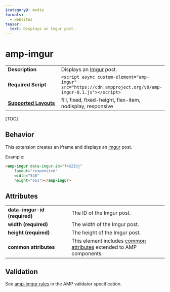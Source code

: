```yaml
---
$category@: media
formats:
  - websites
teaser:
  text: Displays an Imgur post.
---
```

<!--
Copyright 2017 The AMP HTML Authors. All Rights Reserved.

Licensed under the Apache License, Version 2.0 (the "License");
you may not use this file except in compliance with the License.
You may obtain a copy of the License at

      http://www.apache.org/licenses/LICENSE-2.0

Unless required by applicable law or agreed to in writing, software
distributed under the License is distributed on an "AS-IS" BASIS,
WITHOUT WARRANTIES OR CONDITIONS OF ANY KIND, either express or implied.
See the License for the specific language governing permissions and
limitations under the License.
-->

# amp-imgur

<table>
  <tr>
    <td width="40%"><strong>Description</strong></td>
    <td>Displays an <a href="http://imgur.com">Imgur</a> post.</td>
  </tr>
  <tr>
    <td width="40%"><strong>Required Script</strong></td>
    <td><code>&lt;script async custom-element="amp-imgur" src="https://cdn.ampproject.org/v0/amp-imgur-0.1.js">&lt;/script></code></td>
  </tr>
  <tr>
    <td class="col-fourty"><strong><a href="https://amp.dev/documentation/guides-and-tutorials/develop/style_and_layout/control_layout">Supported Layouts</a></strong></td>
    <td>fill, fixed, fixed-height, flex-item, nodisplay, responsive</td>
  </tr>
</table>

[TOC]

## Behavior

This extension creates an iframe and displays an [imgur](http://imgur.com) post.

Example:

```html
<amp-imgur data-imgur-id="f462IUj"
    layout="responsive"
    width="540"
    height="663"></amp-imgur>
```

## Attributes
<table>
  <tr>
    <td width="40%"><strong>data-imgur-id (required)</strong></td>
    <td>The ID of the Imgur post.</td>
  </tr>
  <tr>
    <td width="40%"><strong>width (required)</strong></td>
    <td>The width of the Imgur post.</td>
  </tr>
  <tr>
    <td width="40%"><strong>height (required)</strong></td>
    <td>The height of the Imgur post.</td>
  </tr>
  <tr>
    <td width="40%"><strong>common attributes</strong></td>
    <td>This element includes <a href="https://amp.dev/documentation/guides-and-tutorials/learn/common_attributes">common attributes</a> extended to AMP components.</td>
  </tr>
</table>



## Validation
See [amp-imgur rules](https://github.com/ampproject/amphtml/blob/master/extensions/amp-imgur/validator-amp-imgur.protoascii) in the AMP validator specification.
